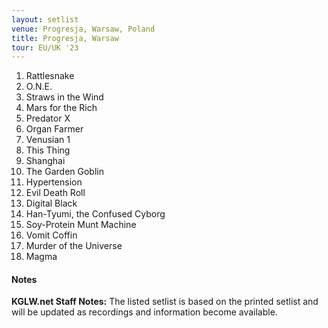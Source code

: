 ```yaml
---
layout: setlist
venue: Progresja, Warsaw, Poland
title: Progresja, Warsaw
tour: EU/UK '23
---
```


1. Rattlesnake
2. O.N.E.
3. Straws in the Wind
4. Mars for the Rich
5. Predator X
6. Organ Farmer
7. Venusian 1
8. This Thing
9. Shanghai
10. The Garden Goblin
11. Hypertension
12. Evil Death Roll
13. Digital Black
14. Han-Tyumi, the Confused Cyborg
15. Soy-Protein Munt Machine
16. Vomit Coffin
17. Murder of the Universe
18. Magma

<!--snippet-->


#### Notes

**KGLW.net Staff Notes:**
The listed setlist is based on the printed setlist and will be updated as recordings and information become available.
